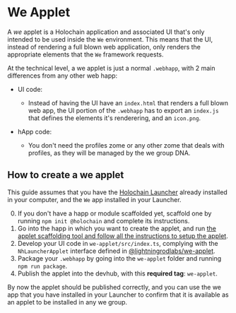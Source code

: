 # We Applet

A *we* applet is a Holochain application and associated UI that's only intended to be used inside the `We` environment. This means that the UI, instead of rendering a full blown web application, only renders the appropriate elements that the `We` framework requests.

At the technical level, a we applet is just a normal `.webhapp`, with 2 main differences from any other web happ:

- UI code:
  - Instead of having the UI have an `index.html` that renders a full blown web app, the UI portion of the `.webhapp` has to export an `index.js` that defines the elements it's renderering, and an `icon.png`.

- hApp code:
  - You don't need the profiles zome or any other zome that deals with profiles, as they will be managed by the we group DNA.

##  How to create a we applet

This guide assumes that you have the [Holochain Launcher](https://github.com/holochain/launcher) already installed in your computer, and the `We` app installed in your Launcher. 

0. If you don't have a happ or module scaffolded yet, scaffold one by running `npm init @holochain` and complete its instructions.
1. Go into the happ in which you want to create the applet, and run [the applet scaffolding tool and follow all the instructions to setup the applet](https://www.npmjs.com/package/@lightningrodlabs/create-we-applet).
2. Develop your UI code in `we-applet/src/index.ts`, complying with the `NhLauncherApplet` interface defined in [@lightningrodlabs/we-applet](https://www.npmjs.com/package/@lightningrodlabs/we-applet).
3. Package your `.webhapp` by going into the `we-applet` folder and running `npm run package`.
4. Publish the applet into the devhub, with this **required tag**: `we-applet`.

By now the applet should be published correctly, and you can use the we app that you have installed in your Launcher to confirm that it is available as an applet to be installed in any we group.
